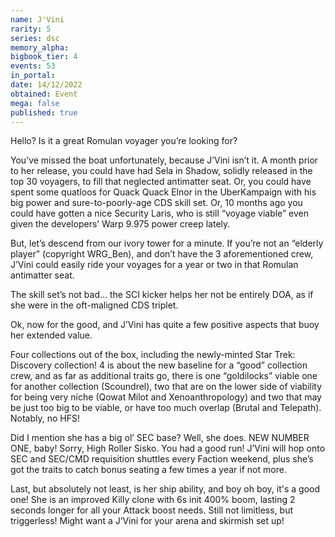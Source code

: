 ```yaml
---
name: J'Vini
rarity: 5
series: dsc
memory_alpha:
bigbook_tier: 4
events: 53
in_portal:
date: 14/12/2022
obtained: Event
mega: false
published: true
---
```


Hello?  Is it a great Romulan voyager you’re looking for?

You’ve missed the boat unfortunately, because J’Vini isn’t it. A month prior to her release, you could have had Sela in Shadow, solidly released in the top 30 voyagers, to fill that neglected antimatter seat. Or, you could have spent some quatloos for Quack Quack Elnor in the UberKampaign with his big power and sure-to-poorly-age CDS skill set. Or, 10 months ago you could have gotten a nice Security Laris, who is still “voyage viable” even given the developers’ Warp 9.975 power creep lately.

But, let’s descend from our ivory tower for a minute. If you’re not an “elderly player” (copyright WRG_Ben), and don’t have the 3 aforementioned crew, J’Vini could easily ride your voyages for a year or two in that Romulan antimatter seat.

The skill set’s not bad… the SCI kicker helps her not be entirely DOA, as if she were in the oft-maligned CDS triplet.

Ok, now for the good, and J’Vini has quite a few positive aspects that buoy her extended value.

Four collections out of the box, including the newly-minted Star Trek: Discovery collection! 4 is about the new baseline for a “good” collection crew, and as far as additional traits go, there is one “goldilocks” viable one for another collection (Scoundrel), two that are on the lower side of viability for being very niche (Qowat Milot and Xenoanthropology) and two that may be just too big to be viable, or have too much overlap (Brutal and Telepath). Notably, no HFS!

Did I mention she has a big ol’ SEC base? Well, she does. NEW NUMBER ONE, baby!  Sorry, High Roller Sisko. You had a good run! J’Vini will hop onto SEC and SEC/CMD requisition shuttles every Faction weekend, plus she’s got the traits to catch bonus seating a few times a year if not more.
 
Last, but absolutely not least, is her ship ability, and boy oh boy, it's a good one! She is an improved Killy clone with 6s init 400% boom, lasting 2 seconds longer for all your Attack boost needs. Still not limitless, but triggerless!  Might want a J’Vini for your arena and skirmish set up!
